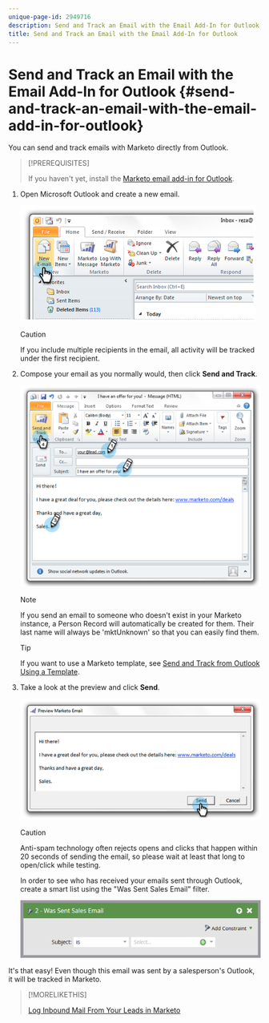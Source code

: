 ```yaml
---
unique-page-id: 2949716
description: Send and Track an Email with the Email Add-In for Outlook - Marketo Docs - Product Documentation
title: Send and Track an Email with the Email Add-In for Outlook
---
```


# Send and Track an Email with the Email Add-In for Outlook {#send-and-track-an-email-with-the-email-add-in-for-outlook}

You can send and track emails with Marketo directly from Outlook.

>[!PREREQUISITES]
>
>If you haven't yet, install the [Marketo email add-in for Outlook](/help/marketo/product-docs/marketo-sales-insight/msi-outlook-plugin/install-the-marketo-email-add-in-for-outlook-with-a-registration-code.md).

1. Open Microsoft Outlook and create a new email.

   ![](assets/image2014-9-23-16-3a6-3a46.png)

   >[!CAUTION]
   >
   >If you include multiple recipients in the email, all activity will be tracked under the first recipient.

1. Compose your email as you normally would, then click **Send and Track**.

   ![](assets/image2014-9-23-16-3a7-3a1.png)

   >[!NOTE]
   >
   >If you send an email to someone who doesn't exist in your Marketo instance, a Person Record will automatically be created for them. Their last name will always be 'mktUnknown' so that you can easily find them.

   >[!TIP]
   >
   >If you want to use a Marketo template, see [Send and Track from Outlook Using a Template](/help/marketo/product-docs/marketo-sales-insight/msi-outlook-plugin/send-and-track-from-outlook-using-a-marketo-template.md).

1. Take a look at the preview and click **Send**.

   ![](assets/image2014-9-23-16-3a7-3a13.png)

   >[!CAUTION]
   >
   >Anti-spam technology often rejects opens and clicks that happen within 20 seconds of sending the email, so please wait at least that long to open/click while testing.

   In order to see who has received your emails sent through Outlook, create a smart list using the "Was Sent Sales Email" filter.

   ![](assets/was-sent-sales-email.png)

It's that easy! Even though this email was sent by a salesperson's Outlook, it will be tracked in Marketo.

>[!MORELIKETHIS]
>
>[Log Inbound Mail From Your Leads in Marketo](/help/marketo/product-docs/marketo-sales-insight/using-msi/log-inbound-mail-from-your-leads-in-marketo.md)
